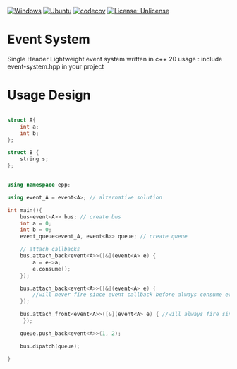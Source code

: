 [![Windows](https://github.com/FrancoisSestier/event-system/actions/workflows/windows.yml/badge.svg)](https://github.com/FrancoisSestier/event-system/actions/workflows/windows.yml) [![Ubuntu](https://github.com/FrancoisSestier/event-system/actions/workflows/ubuntu.yml/badge.svg)](https://github.com/FrancoisSestier/event-system/actions/workflows/ubuntu.yml) [![codecov](https://codecov.io/gh/FrancoisSestier/event-system/branch/master/graph/badge.svg?token=ZPDP1TAO3Z)](https://codecov.io/gh/FrancoisSestier/event-system) [![License: Unlicense](https://img.shields.io/badge/license-Unlicense-blue.svg)](http://unlicense.org/)
# Event System
Single Header Lightweight event system written in c++ 20
usage : include event-system.hpp in your project

# Usage Design
```c++

struct A{
    int a;
    int b;
};

struct B {
    string s;
};


using namespace epp;

using event_A = event<A>; // alternative solution 

int main(){
    bus<event<A>> bus; // create bus 
    int a = 0;
    int b = 0;
    event_queue<event_A, event<B>> queue; // create queue

    // attach callbacks
    bus.attach_back<event<A>>([&](event<A> e) {
        a = e->a;
        e.consume();
    }); 

    bus.attach_back<event<A>>([&](event<A> e) {
        //will never fire since event callback before always consume event<A> 
    });

    bus.attach_front<event<A>>([&](event<A> e) { //will always fire since it's before the event consuming callback 
     });

    queue.push_back<event<A>>(1, 2);

    bus.dipatch(queue);

}

```
